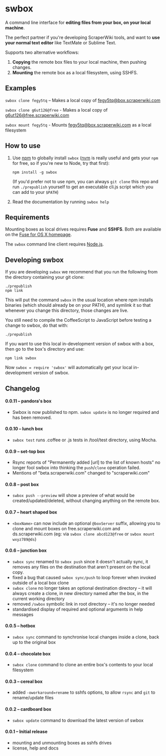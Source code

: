 # swbox

A command line interface for **editing files from your box, on your local machine**.

The perfect partner if you're developing ScraperWiki tools, and want to **use your normal text editor** like TextMate or Sublime Text.

Supports two alternative workflows:

1. **Copying** the remote box files to your local machine, then pushing changes.
2. **Mounting** the remote box as a local filesystem, using SSHFS.

## Examples

`swbox clone fegy5tq` – Makes a local copy of fegy5tq@box.scraperwiki.com

`swbox clone g6ut126@free` - Makes a local copy of g6ut126@free.scraperwiki.com

`swbox mount fegy5tq` - Mounts fegy5tq@box.scraperwiki.com as a local filesystem

## How to use

1. Use [npm](https://npmjs.org) to globally install `swbox` ([nvm](https://github.com/creationix/nvm) is really useful and gets your `npm` for free, so if you're new to Node, try that first):

    ```shell
    npm install -g swbox
    ```

    (If you'd prefer not to use npm, you can always `git clone` this repo and run `./prepublish` yourself to get an executable cli.js script which you can add to your `$PATH`)

2. Read the documentation by running `swbox help`

## Requirements

Mounting boxes as local drives requires **Fuse** and **SSHFS**. Both are available on the [Fuse for OS X homepage](http://osxfuse.github.com/).

The `swbox` command line client requires [Node.js](http://nodejs.org).

## Developing swbox

If you are developing `swbox` we recommend that you run the following from the directory
containing your git clone:

```
./prepublish
npm link
```

This will put the command `swbox` in the usual location where npm installs binaries (which
should already be on your PATH), and symlink it so that whenever you change this directory,
those changes are live.

You still need to compile the CoffeeScript to JavaScript before testing a change to swbox,
do that with:

```
./prepublish
```

If you want to use this local in-development version of swbox with a box, then go to the
box's directory and use:

```
npm link swbox
```

Now `swbox = require 'swbox'` will automatically get your local in-development version of swbox.

## Changelog

#### 0.0.11 – pandora's box

* Swbox is now published to npm. `swbox update` is no longer required and has been removed.

#### 0.0.10 – lunch box

* `swbox test` runs .coffee or .js tests in /tool/test directory, using Mocha.

#### 0.0.9 – set-top box

* Rsync reports of "Permanently added [url] to the list of known hosts" no longer fool swbox into thinking the `push`/`clone` operation failed.
* Mentions of "beta.scraperwiki.com" changed to "scraperwiki.com"

#### 0.0.8 – post box

* `swbox push --preview` will show a preview of what would be created/updated/deleted, without changing anything on the remote box.

#### 0.0.7 – heart shaped box

* `<boxName>` can now include an optional `@boxServer` suffix, allowing you to clone and mount boxes on free.scraperwiki.com and ds.scraperwiki.com (eg: via `swbox clone abcd123@free` or `swbox mount wxyz789@ds`)

#### 0.0.6 – junction box

* `swbox sync` renamed to `swbox push` since it doesn't actually sync, it removes any files on the destination that aren't present on the local copy.
* fixed a bug that caused `swbox sync/push` to loop forever when invoked outside of a local box clone
* `swbox clone` no longer takes an optional destination directory – it will always create a clone, in new directory named after the box, in the current working directory
* removed `/swbox` symbolic link in root directory – it's no longer needed
* standardised display of required and optional arguments in help messages

#### 0.0.5 – hotbox

* `swbox sync` command to synchronise local changes inside a clone, back up to the original box

#### 0.0.4 – chocolate box

* `swbox clone` command to clone an entire box's contents to your local filesystem

#### 0.0.3 – cereal box

* added `-oworkaround=rename` to sshfs options, to allow `rsync` and `git` to rename/update files

#### 0.0.2 – cardboard box

* `swbox update` command to download the latest version of swbox

#### 0.0.1 – Initial release

* mounting and unmounting boxes as sshfs drives
* license, help and docs
